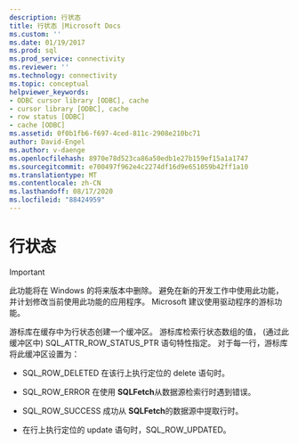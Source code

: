```yaml
---
description: 行状态
title: 行状态 |Microsoft Docs
ms.custom: ''
ms.date: 01/19/2017
ms.prod: sql
ms.prod_service: connectivity
ms.reviewer: ''
ms.technology: connectivity
ms.topic: conceptual
helpviewer_keywords:
- ODBC cursor library [ODBC], cache
- cursor library [ODBC], cache
- row status [ODBC]
- cache [ODBC]
ms.assetid: 0f0b1fb6-f697-4ced-811c-2908e210bc71
author: David-Engel
ms.author: v-daenge
ms.openlocfilehash: 8970e78d523ca86a50edb1e27b159ef15a1a1747
ms.sourcegitcommit: e700497f962e4c2274df16d9e651059b42ff1a10
ms.translationtype: MT
ms.contentlocale: zh-CN
ms.lasthandoff: 08/17/2020
ms.locfileid: "88424959"
---
```

# <a name="row-status"></a>行状态
> [!IMPORTANT]  
>  此功能将在 Windows 的将来版本中删除。 避免在新的开发工作中使用此功能，并计划修改当前使用此功能的应用程序。 Microsoft 建议使用驱动程序的游标功能。  
  
 游标库在缓存中为行状态创建一个缓冲区。 游标库检索行状态数组的值， (通过此缓冲区中) SQL_ATTR_ROW_STATUS_PTR 语句特性指定。 对于每一行，游标库将此缓冲区设置为：  
  
-   SQL_ROW_DELETED 在该行上执行定位的 delete 语句时。  
  
-   SQL_ROW_ERROR 在使用 **SQLFetch**从数据源检索行时遇到错误。  
  
-   SQL_ROW_SUCCESS 成功从 **SQLFetch**的数据源中提取行时。  
  
-   在行上执行定位的 update 语句时，SQL_ROW_UPDATED。

